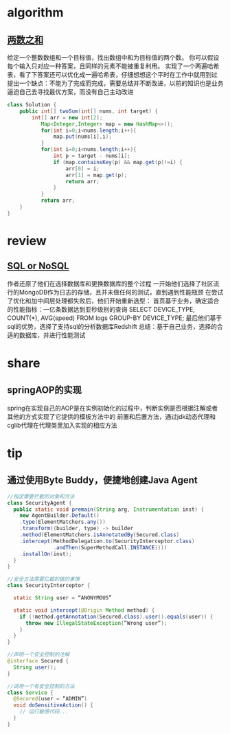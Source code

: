 # algorithm
## [两数之和](https://leetcode-cn.com/problems/two-sum/description/)
给定一个整数数组和一个目标值，找出数组中和为目标值的两个数。
你可以假设每个输入只对应一种答案，且同样的元素不能被重复利用。
实现了一个两遍哈希表，看了下答案还可以优化成一遍哈希表，仔细想想这个平时在工作中就用到过
提出一个缺点：不能为了完成而完成，需要总结并不断改进，以前的知识也是业务逼迫自己去寻找最优方案，而没有自己主动改进

```java
class Solution {
    public int[] twoSum(int[] nums, int target) {
        int[] arr = new int[2];
           Map<Integer,Integer> map = new HashMap<>();
           for(int i=0;i<nums.length;i++){
               map.put(nums[i],i);
           }
           for(int i=0;i<nums.length;i++){
               int p = target - nums[i];
               if (map.containsKey(p) && map.get(p)!=i) {
                   arr[0] = i;
                   arr[1] = map.get(p);
                   return arr;
               }
           }
           return arr;
    }
}
```

# review
## [SQL or NoSQL](https://engineering.salesforce.com/sql-or-nosql-9eaf1d92545b)
作者还原了他们在选择数据库和更换数据库的整个过程
一开始他们选择了社区流行的MongoDB作为日志的存储，且并未做任何的测试，直到遇到性能瓶颈
在尝试了优化和加中间层处理都失败后，他们开始重新选型：
首页基于业务，确定适合的性能指标：一亿条数据达到亚秒级别的查询
SELECT DEVICE_TYPE, COUNT(*), AVG(speed)  FROM logs GROUP-BY DEVICE_TYPE;
最后他们基于sql的优势，选择了支持sql的分析数据库Redshift
总结：基于自己业务，选择的合适的数据库，并进行性能测试


# share
## springAOP的实现
spring在实现自己的AOP是在实例初始化的过程中，判断实例是否根据注解或者其他的方式实现了它提供的模板方法中的
前置和后置方法，通过jdk动态代理和cglib代理在代理类里加入实现的相应方法


# tip
## 通过使用Byte Buddy，便捷地创建Java Agent
```java
//指定需要拦截的对象和方法
class SecurityAgent {
  public static void premain(String arg, Instrumentation inst) {
    new AgentBuilder.Default()
    .type(ElementMatchers.any())
    .transform((builder, type) -> builder
    .method(ElementMatchers.isAnnotatedBy(Secured.class)
    .intercept(MethodDelegation.to(SecurityInterceptor.class)
               .andThen(SuperMethodCall.INSTANCE))))
    .installOn(inst);
  }
}

//安全方法需要拦截的做的事情
class SecurityInterceptor {

  static String user = “ANONYMOUS”

  static void intercept(@Origin Method method) {
    if (!method.getAnnotation(Secured.class).user().equals(user)) {
      throw new IllegalStateException(“Wrong user”);
    }
  }
}

//声明一个安全控制的注解
@interface Secured {
  String user();
}

//调用一个有安全控制的方法
class Service {
  @Secured(user = “ADMIN”)
  void doSensitiveAction() {
    // 运行敏感代码...
  }
}


```



